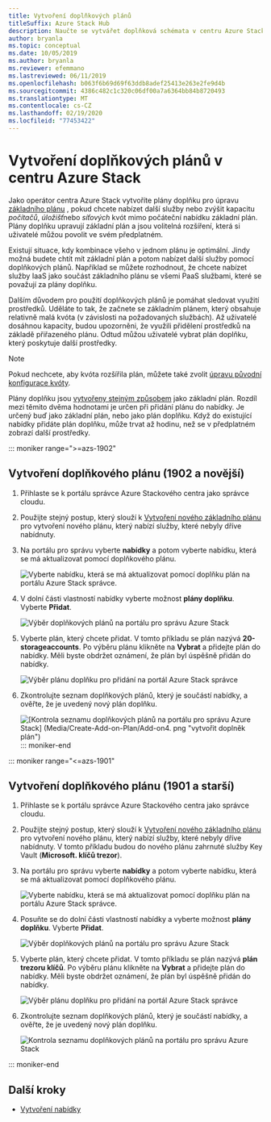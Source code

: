 ```yaml
---
title: Vytvoření doplňkových plánů
titleSuffix: Azure Stack Hub
description: Naučte se vytvářet doplňková schémata v centru Azure Stack.
author: bryanla
ms.topic: conceptual
ms.date: 10/05/2019
ms.author: bryanla
ms.reviewer: efemmano
ms.lastreviewed: 06/11/2019
ms.openlocfilehash: b063f6b69d69f63ddb8adef25413e263e2fe9d4b
ms.sourcegitcommit: 4386c482c1c320c06df00a7a6364bb84b8720493
ms.translationtype: MT
ms.contentlocale: cs-CZ
ms.lasthandoff: 02/19/2020
ms.locfileid: "77453422"
---
```

# <a name="create-add-on-plans-in-azure-stack-hub"></a>Vytvoření doplňkových plánů v centru Azure Stack

Jako operátor centra Azure Stack vytvoříte plány doplňku pro úpravu [základního plánu](azure-stack-create-plan.md) , pokud chcete nabízet další služby nebo zvýšit kapacitu *počítačů*, *úložišť*nebo *síťových* kvót mimo počáteční nabídku základní plán. Plány doplňku upravují základní plán a jsou volitelná rozšíření, která si uživatelé můžou povolit ve svém předplatném.

Existují situace, kdy kombinace všeho v jednom plánu je optimální. Jindy možná budete chtít mít základní plán a potom nabízet další služby pomocí doplňkových plánů. Například se můžete rozhodnout, že chcete nabízet služby IaaS jako součást základního plánu se všemi PaaS službami, které se považují za plány doplňku.

Dalším důvodem pro použití doplňkových plánů je pomáhat sledovat využití prostředků. Uděláte to tak, že začnete se základním plánem, který obsahuje relativně malá kvóta (v závislosti na požadovaných službách). Až uživatelé dosáhnou kapacity, budou upozorněni, že využili přidělení prostředků na základě přiřazeného plánu. Odtud můžou uživatelé vybrat plán doplňku, který poskytuje další prostředky.

> [!NOTE]
> Pokud nechcete, aby kvóta rozšířila plán, můžete také zvolit [úpravu původní konfigurace kvóty](azure-stack-quota-types.md#edit-a-quota).

Plány doplňku jsou [vytvořeny stejným způsobem](azure-stack-create-plan.md) jako základní plán. Rozdíl mezi těmito dvěma hodnotami je určen při přidání plánu do nabídky. Je určený buď jako základní plán, nebo jako plán doplňku. Když do existující nabídky přidáte plán doplňku, může trvat až hodinu, než se v předplatném zobrazí další prostředky.

::: moniker range=">=azs-1902"
## <a name="create-an-add-on-plan-1902-and-later"></a>Vytvoření doplňkového plánu (1902 a novější)

1. Přihlaste se k portálu správce Azure Stackového centra jako správce cloudu.
2. Použijte stejný postup, který slouží k [Vytvoření nového základního plánu](azure-stack-create-plan.md) pro vytvoření nového plánu, který nabízí služby, které nebyly dříve nabídnuty.
3. Na portálu pro správu vyberte **nabídky** a potom vyberte nabídku, která se má aktualizovat pomocí doplňkového plánu.

   ![Vyberte nabídku, která se má aktualizovat pomocí doplňku plán na portálu Azure Stack správce.](media/create-add-on-plan/add-on1.png)

4. V dolní části vlastností nabídky vyberte možnost **plány doplňku**. Vyberte **Přidat**.

    ![Výběr doplňkových plánů na portálu pro správu Azure Stack](media/create-add-on-plan/add-on2.png)

5. Vyberte plán, který chcete přidat. V tomto příkladu se plán nazývá **20-storageaccounts**. Po výběru plánu klikněte na **Vybrat** a přidejte plán do nabídky. Měli byste obdržet oznámení, že plán byl úspěšně přidán do nabídky.

    ![Výběr plánu doplňku pro přidání na portál Azure Stack správce](media/create-add-on-plan/add-on3.png)

6. Zkontrolujte seznam doplňkových plánů, který je součástí nabídky, a ověřte, že je uvedený nový plán doplňku.

    ![[Kontrola seznamu doplňkových plánů na portálu pro správu Azure Stack] (Media/Create-Add-on-Plan/Add-on4. png "vytvořit doplněk plán")](media/create-add-on-plan/add-on4lg.png#lightbox)
::: moniker-end

::: moniker range="<=azs-1901"

## <a name="create-an-add-on-plan-1901-and-earlier"></a>Vytvoření doplňkového plánu (1901 a starší)

1. Přihlaste se k portálu správce Azure Stackového centra jako správce cloudu.
2. Použijte stejný postup, který slouží k [Vytvoření nového základního plánu](azure-stack-create-plan.md) pro vytvoření nového plánu, který nabízí služby, které nebyly dříve nabídnuty. V tomto příkladu budou do nového plánu zahrnuté služby Key Vault (**Microsoft. klíčů trezor**).
3. Na portálu pro správu vyberte **nabídky** a potom vyberte nabídku, která se má aktualizovat pomocí doplňkového plánu.

   ![Vyberte nabídku, která se má aktualizovat pomocí doplňku plán na portálu Azure Stack správce.](media/create-add-on-plan/1.PNG)

4. Posuňte se do dolní části vlastností nabídky a vyberte možnost **plány doplňku**. Vyberte **Přidat**.

    ![Výběr doplňkových plánů na portálu pro správu Azure Stack](media/create-add-on-plan/2.PNG)

5. Vyberte plán, který chcete přidat. V tomto příkladu se plán nazývá **plán trezoru klíčů**. Po výběru plánu klikněte na **Vybrat** a přidejte plán do nabídky. Měli byste obdržet oznámení, že plán byl úspěšně přidán do nabídky.

    ![Výběr plánu doplňku pro přidání na portál Azure Stack správce](media/create-add-on-plan/3.PNG)

6. Zkontrolujte seznam doplňkových plánů, který je součástí nabídky, a ověřte, že je uvedený nový plán doplňku.

    ![Kontrola seznamu doplňkových plánů na portálu pro správu Azure Stack](media/create-add-on-plan/4.PNG)

::: moniker-end

## <a name="next-steps"></a>Další kroky

* [Vytvoření nabídky](azure-stack-create-offer.md)
